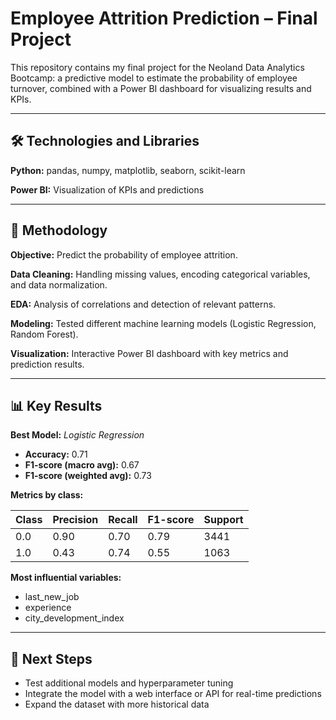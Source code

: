 
# Employee Attrition Prediction – Final Project

This repository contains my final project for the Neoland Data Analytics Bootcamp: a predictive model to estimate the probability of employee turnover, combined with a Power BI dashboard for visualizing results and KPIs.

---

## 🛠 Technologies and Libraries

**Python:** pandas, numpy, matplotlib, seaborn, scikit-learn

**Power BI:** Visualization of KPIs and predictions

---

## 📌 Methodology

**Objective:** Predict the probability of employee attrition.

**Data Cleaning:** Handling missing values, encoding categorical variables, and data normalization.

**EDA:** Analysis of correlations and detection of relevant patterns.

**Modeling:** Tested different machine learning models (Logistic Regression, Random Forest).

**Visualization:** Interactive Power BI dashboard with key metrics and prediction results.

---

## 📊 Key Results

**Best Model:** *Logistic Regression*
- **Accuracy:** 0.71
- **F1-score (macro avg):** 0.67
- **F1-score (weighted avg):** 0.73

**Metrics by class:**

| Class | Precision | Recall | F1-score | Support |
|-------|-----------|--------|----------|---------|
| 0.0   | 0.90      | 0.70   | 0.79     | 3441    |
| 1.0   | 0.43      | 0.74   | 0.55     | 1063    |

**Most influential variables:**
- last_new_job
- experience
- city_development_index

---

## 🚀 Next Steps
- Test additional models and hyperparameter tuning
- Integrate the model with a web interface or API for real-time predictions
- Expand the dataset with more historical data

